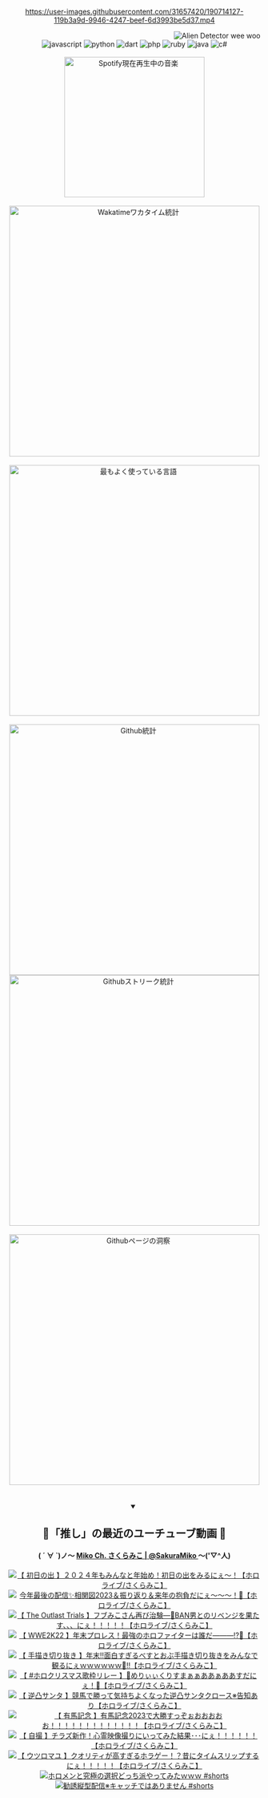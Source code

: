 <!-- START: HERO IMAGE GIF ////////// ////////// ////////// -->
<!-- <img src="@/../assets/img/gaming/ghost-of-tsushima.gif" width="100%"  alt="nellyXinwei's Hero Gif Image"/> -->
<!-- END: HERO IMAGE GIF ////////// ////////// ////////// -->

<div align="center" >  
  
<!-- START:ワンピース 第1015話「ルフィはRED ROCを使う」 -->
<https://user-images.githubusercontent.com/31657420/190714127-119b3a9d-9946-4247-beef-6d3993be5d37.mp4>
<!-- END:ワンピース 第1015話「ルフィはRED ROCを使う」 -->

<!-- START:VISITOR COUNTER -->
<div width="100%" align="right">
<img src="https://komarev.com/ghpvc/?username=nellyXinwei&label=🛸&color=grey&style=for-the-badge&labelcolor=ffffff" alt="Alien Detector wee woo"/>
</div>
<!-- END:VISITOR COUNTER -->

<!-- START: PROGRAMMING LANGUAGES -->
<!-- 色彩 Color Scheme:
#961E3A, #8A0D42, #5A0640, #4F265E, #2B355A, #3E759B, #CC4246,
#BB2649, #AD1052, #700750, #633075, #364270, #4E92C2, #FF5357
Sauce: https://www.webcreatorbox.com/inspiration/pantone-2023
-->

<img src="https://img.shields.io/badge/javascript%20-%23BB2649.svg?&style=for-the-badge&logo=javascript&logoColor=white&labelColor=961E3A" alt="javascript"/>
<img src="https://img.shields.io/badge/python%20-%23AD1052.svg?&style=for-the-badge&logo=python&logoColor=white&labelColor=8A0D42" alt="python" />
<img src="https://img.shields.io/badge/dart%20-%23700750.svg?&style=for-the-badge&logo=dart&logoColor=white&labelColor=5A0640" alt="dart"/>
<img src="https://img.shields.io/badge/php%20-%23633075.svg?&style=for-the-badge&logo=php&logoColor=white&labelColor=4F265E" alt="php"/>
<img src="https://img.shields.io/badge/ruby%20-%23364270.svg?&style=for-the-badge&logo=ruby&logoColor=white&labelColor=2B355A" alt="ruby"/>
<img src="https://img.shields.io/badge/java%20-%234E92C2.svg?&style=for-the-badge&logo=openjdk&logoColor=white&labelColor=3E759B" alt="java"/>
<img src="https://img.shields.io/badge/c%23-%23FF5357.svg?style=for-the-badge&logo=c-sharp&logoColor=white&labelColor=CC4246" alt="c#"/>  
<!-- END: PROGRAMMING LANGUAGES -->

<br>
<br>

<!-- START: MUSIC STATUS -->
  <!-- <a href="https://newojima-gsrs-20220114.vercel.app/api/now-playing?open">
    <img src="https://newojima-gsrs-20220114.vercel.app/api/now-playing" alt="Spotify現在再生中の音楽">
  </a> -->
  <img src="https://newojima-grss-20230114.vercel.app/api/spotify?border_color=transparent" alt="Spotify現在再生中の音楽" width="280px">
<!-- END: MUSIC STATUS -->

<br>
<br>

<!-- START: GITHUB STATUS -->
<!-- 色彩 Color Scheme:  #BB2649, #AD1052, #700750, #633075 -->
<img align="center" src="https://newojima-grs-20230109.vercel.app/api/wakatime?username=njtalba5127&layout=compact&langs_count=10&locale=ja&hide_title=false&title_color=fff&hide_border=true&text_color=fff&bg_color=BB2649,BB2649,633075,633075&hide=other,css,html,bash,xml,git%20config,makefile,properties,yaml,markdown,text,json,jsx" alt="Wakatimeワカタイム統計" width="500px"/>

<br>
<br>

<!-- 色彩 Color Scheme:  #633075, #364270, #4E92C2 -->
  <img align="center" src="https://newojima-grs-20230109.vercel.app/api/top-langs?username=njtalba5127&layout=compact&text_color=fff&icon_color=fff&hide_border=true&&locale=ja&hide_title=false&title_color=fff&include_all_commits=true&card_width=445&langs_count=11&hide=c%23,powershell,shaderlab,hlsl,makefile,jupyter%20notebook,python,html,css,shell,batchfile,less,liquid,hack,scss&bg_color=4F265E,633075,4E92C2" alt="最もよく使っている言語" width="500px"/>

<br>
<br>

<!-- 色彩 Color Scheme:  #4E92C2, #FF5357 -->
  <img align="center" src="https://newojima-grs-20230109.vercel.app/api?username=njtalba5127&rank_icon=github&show_icons=true&&locale=ja&title_color=fff&text_color=fff&icon_color=fff&hide_border=true&hide_title=false&count_private=true&include_all_commits=true&card_width=495&disable_animations=true&bg_color=4E92C2,4E92C2,FF5357" alt="Github統計" width="500px"/>

<br>

<img align="center" src="https://streak-stats.demolab.com?user=njtalba5127&theme=dark&hide_border=true&locale=ja&ring=BB2649&stroke=222222&background=151515&sideLabels=BB2649&currStreakLabel=ffffff&border=BB2649&fire=FF5357&currStreakNum=ffffff&sideNums=FF5357&dates=ffffff" alt="Githubストリーク統計" width="500px"/>

<br>
<br>

  <img align="center" width="500px" src="@/../assets/img/page-insights.svg" alt="Githubページの洞察"/>
  
</div>
<!-- END: GITHUB STATUS -->

<br>
<br>

<div align="center">
<details open>
  <summary>

  </summary>

  <h2 align="center">🌸「推し」の最近のユーチューブ動画 🌸</h2>
  <h4>
  ( ´ ∀ `)ノ～ 
  <a href="https://www.youtube.com/@SakuraMiko">Miko Ch. さくらみこ | @SakuraMiko
  </a>
   ～('▽^人)
  </h4>

  <!-- BEGIN YOUTUBE-CARDS -->
<a href="https://www.youtube.com/watch?v=XDqDVU22JQ8"><img src="https://ytcards.demolab.com/?id=XDqDVU22JQ8&title=%E3%80%90+%E5%88%9D%E6%97%A5%E3%81%AE%E5%87%BA+%E3%80%91%EF%BC%92%EF%BC%90%EF%BC%92%EF%BC%94%E5%B9%B4%E3%82%82%E3%81%BF%E3%82%93%E3%81%AA%E3%81%A8%E5%B9%B4%E5%A7%8B%E3%82%81%EF%BC%81%E5%88%9D%E6%97%A5%E3%81%AE%E5%87%BA%E3%82%92%E3%81%BF%E3%82%8B%E3%81%AB%E3%81%87%EF%BD%9E%EF%BC%81%E3%80%90%E3%83%9B%E3%83%AD%E3%83%A9%E3%82%A4%E3%83%96%2F%E3%81%95%E3%81%8F%E3%82%89%E3%81%BF%E3%81%93%E3%80%91&lang=ja&timestamp=1704065830&background_color=%230d1117&title_color=%23ffffff&stats_color=%23dedede&max_title_lines=1&width=187&border_radius=5&duration=6933" alt="【 初日の出 】２０２４年もみんなと年始め！初日の出をみるにぇ～！【ホロライブ/さくらみこ】" title="【 初日の出 】２０２４年もみんなと年始め！初日の出をみるにぇ～！【ホロライブ/さくらみこ】"></a>
<a href="https://www.youtube.com/watch?v=v_w85BSVNtI"><img src="https://ytcards.demolab.com/?id=v_w85BSVNtI&title=%E4%BB%8A%E5%B9%B4%E6%9C%80%E5%BE%8C%E3%81%AE%E9%85%8D%E4%BF%A1%E2%9C%A8%E7%9B%B8%E9%96%A2%E5%9B%B32023%EF%BC%86%E6%8C%AF%E3%82%8A%E8%BF%94%E3%82%8A%EF%BC%86%E6%9D%A5%E5%B9%B4%E3%81%AE%E6%8A%B1%E8%B2%A0%E3%81%A0%E3%81%AB%E3%81%87%EF%BD%9E%EF%BD%9E%EF%BD%9E%EF%BC%81%F0%9F%8E%8D%E3%80%90%E3%83%9B%E3%83%AD%E3%83%A9%E3%82%A4%E3%83%96%2F%E3%81%95%E3%81%8F%E3%82%89%E3%81%BF%E3%81%93%E3%80%91&lang=ja&timestamp=1704021240&background_color=%230d1117&title_color=%23ffffff&stats_color=%23dedede&max_title_lines=1&width=187&border_radius=5&duration=10905" alt="今年最後の配信✨相関図2023＆振り返り＆来年の抱負だにぇ～～～！🎍【ホロライブ/さくらみこ】" title="今年最後の配信✨相関図2023＆振り返り＆来年の抱負だにぇ～～～！🎍【ホロライブ/さくらみこ】"></a>
<a href="https://www.youtube.com/watch?v=RnxfdxL6I-U"><img src="https://ytcards.demolab.com/?id=RnxfdxL6I-U&title=%E3%80%90+The+Outlast+Trials+%E3%80%91%E3%83%95%E3%83%96%E3%81%BF%E3%81%93%E3%81%95%E3%82%93%E5%86%8D%E3%81%B3%E6%B2%BB%E9%A8%93%E2%80%95%F0%9F%92%89BAN%E7%94%B7%E3%81%A8%E3%81%AE%E3%83%AA%E3%83%99%E3%83%B3%E3%82%B8%E3%82%92%E6%9E%9C%E3%81%9F%E3%81%99%E3%80%81%E3%80%81%E3%80%81%E3%81%AB%E3%81%87%EF%BC%81%EF%BC%81%EF%BC%81%EF%BC%81%EF%BC%81%E3%80%90%E3%83%9B%E3%83%AD%E3%83%A9%E3%82%A4%E3%83%96%2F%E3%81%95%E3%81%8F%E3%82%89%E3%81%BF%E3%81%93%E3%80%91&lang=ja&timestamp=1703867805&background_color=%230d1117&title_color=%23ffffff&stats_color=%23dedede&max_title_lines=1&width=187&border_radius=5&duration=12326" alt="【 The Outlast Trials 】フブみこさん再び治験―💉BAN男とのリベンジを果たす、、、にぇ！！！！！【ホロライブ/さくらみこ】" title="【 The Outlast Trials 】フブみこさん再び治験―💉BAN男とのリベンジを果たす、、、にぇ！！！！！【ホロライブ/さくらみこ】"></a>
<a href="https://www.youtube.com/watch?v=otJPyL2x3Bs"><img src="https://ytcards.demolab.com/?id=otJPyL2x3Bs&title=%E3%80%90++WWE2K22+%E3%80%91%E5%B9%B4%E6%9C%AB%E3%83%97%E3%83%AD%E3%83%AC%E3%82%B9%EF%BC%81%E6%9C%80%E5%BC%B7%E3%81%AE%E3%83%9B%E3%83%AD%E3%83%95%E3%82%A1%E3%82%A4%E3%82%BF%E3%83%BC%E3%81%AF%E8%AA%B0%E3%81%A0%E2%80%95%E2%80%95%E2%80%95%E2%81%89%F0%9F%91%91%E3%80%90%E3%83%9B%E3%83%AD%E3%83%A9%E3%82%A4%E3%83%96%2F%E3%81%95%E3%81%8F%E3%82%89%E3%81%BF%E3%81%93%E3%80%91&lang=ja&timestamp=1703779851&background_color=%230d1117&title_color=%23ffffff&stats_color=%23dedede&max_title_lines=1&width=187&border_radius=5&duration=13923" alt="【  WWE2K22 】年末プロレス！最強のホロファイターは誰だ―――⁉👑【ホロライブ/さくらみこ】" title="【  WWE2K22 】年末プロレス！最強のホロファイターは誰だ―――⁉👑【ホロライブ/さくらみこ】"></a>
<a href="https://www.youtube.com/watch?v=NnXiqzEn2Hk"><img src="https://ytcards.demolab.com/?id=NnXiqzEn2Hk&title=%E3%80%90+%E6%89%8B%E6%8F%8F%E3%81%8D%E5%88%87%E3%82%8A%E6%8A%9C%E3%81%8D+%E3%80%91%E5%B9%B4%E6%9C%AB%E2%80%BC%E9%9D%A2%E7%99%BD%E3%81%99%E3%81%8E%E3%82%8B%E3%81%B9%E3%81%99%E3%81%A8%E3%81%8A%E3%81%B6%E6%89%8B%E6%8F%8F%E3%81%8D%E5%88%87%E3%82%8A%E6%8A%9C%E3%81%8D%E3%82%92%E3%81%BF%E3%82%93%E3%81%AA%E3%81%A7%E8%A6%B3%E3%82%8B%E3%81%AB%E3%81%87%EF%BD%97%EF%BD%97%EF%BD%97%EF%BD%97%EF%BD%97%EF%BD%97%F0%9F%91%91%E2%80%BC%E3%80%90%E3%83%9B%E3%83%AD%E3%83%A9%E3%82%A4%E3%83%96%2F%E3%81%95%E3%81%8F%E3%82%89%E3%81%BF%E3%81%93%E3%80%91&lang=ja&timestamp=1703686963&background_color=%230d1117&title_color=%23ffffff&stats_color=%23dedede&max_title_lines=1&width=187&border_radius=5&duration=7853" alt="【 手描き切り抜き 】年末‼面白すぎるべすとおぶ手描き切り抜きをみんなで観るにぇｗｗｗｗｗｗ👑‼【ホロライブ/さくらみこ】" title="【 手描き切り抜き 】年末‼面白すぎるべすとおぶ手描き切り抜きをみんなで観るにぇｗｗｗｗｗｗ👑‼【ホロライブ/さくらみこ】"></a>
<a href="https://www.youtube.com/watch?v=cqeicDV_MMI"><img src="https://ytcards.demolab.com/?id=cqeicDV_MMI&title=%E3%80%90+%23%E3%83%9B%E3%83%AD%E3%82%AF%E3%83%AA%E3%82%B9%E3%83%9E%E3%82%B9%E6%AD%8C%E6%9E%A0%E3%83%AA%E3%83%AC%E3%83%BC++%E3%80%91%F0%9F%8E%84%E3%82%81%E3%82%8A%E3%81%83%E3%81%83%E3%81%8F%E3%82%8A%E3%81%99%E3%81%BE%E3%81%81%E3%81%81%E3%81%82%E3%81%82%E3%81%81%E3%81%82%E3%81%82%E3%81%99%E3%81%A0%E3%81%AB%E3%81%87%EF%BC%81%F0%9F%8E%84%E3%80%90%E3%83%9B%E3%83%AD%E3%83%A9%E3%82%A4%E3%83%96%2F%E3%81%95%E3%81%8F%E3%82%89%E3%81%BF%E3%81%93%E3%80%91&lang=ja&timestamp=1703505768&background_color=%230d1117&title_color=%23ffffff&stats_color=%23dedede&max_title_lines=1&width=187&border_radius=5&duration=1225" alt="【 #ホロクリスマス歌枠リレー  】🎄めりぃぃくりすまぁぁああぁああすだにぇ！🎄【ホロライブ/さくらみこ】" title="【 #ホロクリスマス歌枠リレー  】🎄めりぃぃくりすまぁぁああぁああすだにぇ！🎄【ホロライブ/さくらみこ】"></a>
<a href="https://www.youtube.com/watch?v=Q7mZopMjR0A"><img src="https://ytcards.demolab.com/?id=Q7mZopMjR0A&title=%E3%80%90+%E9%80%86%E5%87%B8%E3%82%B5%E3%83%B3%E3%82%BF+%E3%80%91%E7%AB%B6%E9%A6%AC%E3%81%A7%E5%8B%9D%E3%81%A3%E3%81%A6%E6%B0%97%E6%8C%81%E3%81%A1%E3%82%88%E3%81%8F%E3%81%AA%E3%81%A3%E3%81%9F%E9%80%86%E5%87%B8%E3%82%B5%E3%83%B3%E3%82%BF%E3%82%AF%E3%83%AD%E3%83%BC%E3%82%B9%E2%80%BB%E5%91%8A%E7%9F%A5%E3%81%82%E3%82%8A%E3%80%90%E3%83%9B%E3%83%AD%E3%83%A9%E3%82%A4%E3%83%96%2F%E3%81%95%E3%81%8F%E3%82%89%E3%81%BF%E3%81%93%E3%80%91&lang=ja&timestamp=1703426228&background_color=%230d1117&title_color=%23ffffff&stats_color=%23dedede&max_title_lines=1&width=187&border_radius=5&duration=9753" alt="【 逆凸サンタ 】競馬で勝って気持ちよくなった逆凸サンタクロース※告知あり【ホロライブ/さくらみこ】" title="【 逆凸サンタ 】競馬で勝って気持ちよくなった逆凸サンタクロース※告知あり【ホロライブ/さくらみこ】"></a>
<a href="https://www.youtube.com/watch?v=cUcr8RTGDY8"><img src="https://ytcards.demolab.com/?id=cUcr8RTGDY8&title=%E3%80%90+%E6%9C%89%E9%A6%AC%E8%A8%98%E5%BF%B5+%E3%80%91%E6%9C%89%E9%A6%AC%E8%A8%98%E5%BF%B52023%E3%81%A7%E5%A4%A7%E5%8B%9D%E3%81%99%E3%81%A3%E3%81%9E%E3%81%89%E3%81%8A%E3%81%8A%E3%81%8A%E3%81%8A%E3%81%8A%EF%BC%81%EF%BC%81%EF%BC%81%EF%BC%81%EF%BC%81%EF%BC%81%EF%BC%81%EF%BC%81%EF%BC%81%EF%BC%81%EF%BC%81%EF%BC%81%EF%BC%81%E3%80%90%E3%83%9B%E3%83%AD%E3%83%A9%E3%82%A4%E3%83%96%2F%E3%81%95%E3%81%8F%E3%82%89%E3%81%BF%E3%81%93%E3%80%91&lang=ja&timestamp=1703402751&background_color=%230d1117&title_color=%23ffffff&stats_color=%23dedede&max_title_lines=1&width=187&border_radius=5&duration=6501" alt="【 有馬記念 】有馬記念2023で大勝すっぞぉおおおおお！！！！！！！！！！！！！【ホロライブ/さくらみこ】" title="【 有馬記念 】有馬記念2023で大勝すっぞぉおおおおお！！！！！！！！！！！！！【ホロライブ/さくらみこ】"></a>
<a href="https://www.youtube.com/watch?v=O1t3i-iM9t4"><img src="https://ytcards.demolab.com/?id=O1t3i-iM9t4&title=%E3%80%90+%E8%87%AA%E6%92%AE+%E3%80%91%E3%83%81%E3%83%A9%E3%82%BA%E6%96%B0%E4%BD%9C%EF%BC%81%E5%BF%83%E9%9C%8A%E6%98%A0%E5%83%8F%E6%92%AE%E3%82%8A%E3%81%AB%E3%81%84%E3%81%A3%E3%81%A6%E3%81%BF%E3%81%9F%E7%B5%90%E6%9E%9C%EF%BD%A5%EF%BD%A5%EF%BD%A5%E3%81%AB%E3%81%87%EF%BC%81%EF%BC%81%EF%BC%81%EF%BC%81%EF%BC%81%EF%BC%81%E3%80%90%E3%83%9B%E3%83%AD%E3%83%A9%E3%82%A4%E3%83%96%2F%E3%81%95%E3%81%8F%E3%82%89%E3%81%BF%E3%81%93%E3%80%91&lang=ja&timestamp=1703000453&background_color=%230d1117&title_color=%23ffffff&stats_color=%23dedede&max_title_lines=1&width=187&border_radius=5&duration=12304" alt="【 自撮 】チラズ新作！心霊映像撮りにいってみた結果･･･にぇ！！！！！！【ホロライブ/さくらみこ】" title="【 自撮 】チラズ新作！心霊映像撮りにいってみた結果･･･にぇ！！！！！！【ホロライブ/さくらみこ】"></a>
<a href="https://www.youtube.com/watch?v=C9h-KvBHgmM"><img src="https://ytcards.demolab.com/?id=C9h-KvBHgmM&title=%E3%80%90+%E3%82%A6%E3%83%84%E3%83%AD%E3%83%9E%E3%83%A6+%E3%80%91%E3%82%AF%E3%82%AA%E3%83%AA%E3%83%86%E3%82%A3%E3%81%8C%E9%AB%98%E3%81%99%E3%81%8E%E3%82%8B%E3%83%9B%E3%83%A9%E3%82%B2%E3%83%BC%EF%BC%81%EF%BC%9F%E6%98%94%E3%81%AB%E3%82%BF%E3%82%A4%E3%83%A0%E3%82%B9%E3%83%AA%E3%83%83%E3%83%97%E3%81%99%E3%82%8B%E3%81%AB%E3%81%87%EF%BC%81%EF%BC%81%EF%BC%81%EF%BC%81%EF%BC%81%E3%80%90%E3%83%9B%E3%83%AD%E3%83%A9%E3%82%A4%E3%83%96%2F%E3%81%95%E3%81%8F%E3%82%89%E3%81%BF%E3%81%93%E3%80%91&lang=ja&timestamp=1702932361&background_color=%230d1117&title_color=%23ffffff&stats_color=%23dedede&max_title_lines=1&width=187&border_radius=5&duration=27955" alt="【 ウツロマユ 】クオリティが高すぎるホラゲー！？昔にタイムスリップするにぇ！！！！！【ホロライブ/さくらみこ】" title="【 ウツロマユ 】クオリティが高すぎるホラゲー！？昔にタイムスリップするにぇ！！！！！【ホロライブ/さくらみこ】"></a>
<a href="https://www.youtube.com/watch?v=Ox8MuL-dTAs"><img src="https://ytcards.demolab.com/?id=Ox8MuL-dTAs&title=%E3%83%9B%E3%83%AD%E3%83%A1%E3%83%B3%E3%81%A8%E7%A9%B6%E6%A5%B5%E3%81%AE%E9%81%B8%E6%8A%9E%E3%81%A9%E3%81%A3%E3%81%A1%E6%B4%BE%E3%82%84%E3%81%A3%E3%81%A6%E3%81%BF%E3%81%9F%EF%BD%97%EF%BD%97%EF%BD%97+%23shorts&lang=ja&timestamp=1702547505&background_color=%230d1117&title_color=%23ffffff&stats_color=%23dedede&max_title_lines=1&width=187&border_radius=5&duration=35" alt="ホロメンと究極の選択どっち派やってみたｗｗｗ #shorts" title="ホロメンと究極の選択どっち派やってみたｗｗｗ #shorts"></a>
<a href="https://www.youtube.com/watch?v=ch0Wlp0ItBo"><img src="https://ytcards.demolab.com/?id=ch0Wlp0ItBo&title=%E5%8B%A7%E8%AA%98%E7%B8%A6%E5%9E%8B%E9%85%8D%E4%BF%A1%E2%80%BB%E3%82%AD%E3%83%A3%E3%83%83%E3%83%81%E3%81%A7%E3%81%AF%E3%81%82%E3%82%8A%E3%81%BE%E3%81%9B%E3%82%93+%23shorts&lang=ja&timestamp=1702139260&background_color=%230d1117&title_color=%23ffffff&stats_color=%23dedede&max_title_lines=1&width=187&border_radius=5&duration=1136" alt="勧誘縦型配信※キャッチではありません #shorts" title="勧誘縦型配信※キャッチではありません #shorts"></a>
<!-- END YOUTUBE-CARDS -->

</div>
  
</details>
